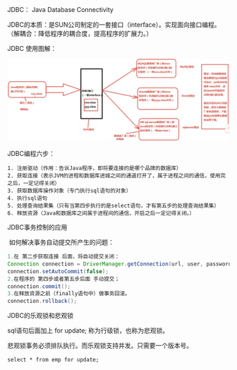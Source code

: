 JDBC： Java Database Connectivity

JDBC的本质：是SUN公司制定的一套接口（interface）。实现面向接口编程。（解耦合：降低程序的耦合度，提高程序的扩展力。）

JDBC 使用图解：

![JDBC使用图解](figs/JDBC使用图解.png)

JDBC编程六步：

 	1. 注册驱动（作用：告诉Java程序，即将要连接的是哪个品牌的数据库）
 	2. 获取连接（表示JVM的进程和数据库进城之间的通道打开了，属于进程之间的通信，使用完之后，一定记得关闭）
 	3. 获取数据库操作对象（专门执行sql语句的对象）
 	4. 执行sql语句
 	5. 处理查询结果集（只有当第四步执行的是select语句，才有第五步的处理查询结果集）
 	6. 释放资源（Java和数据库之间属于进程间的通信，开启之后一定记得关闭。）

JDBC事务控制的应用

​	如何解决事务自动提交所产生的问题：

```java
1.在 第二步获取连接 后面，将自动提交关闭：
Connection connection = DriverManager.getConnection(url, user, password);
connection.setAutoCommit(false);
2.在程序的 第四步或者第五步后面 手动提交；
connection.commit();
3.在释放资源之前（finally语句中）做事务回滚。
connection.rollback();
```

JDBC的乐观锁和悲观锁

sql语句后面加上 for update; 称为行级锁，也称为悲观锁。

悲观锁事务必须排队执行。而乐观锁支持并发。只需要一个版本号。

```mysql
select * from emp for update;
```

